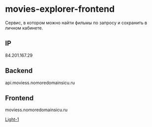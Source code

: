 # movies-explorer-frontend

Сервис, в котором можно найти фильмы по запросу и сохранить в личном кабинете.

## IP
84.201.167.29

## Backend
api.moviess.nomoredomainsicu.ru

## Frontend

moviess.nomoredomainsicu.ru

[Light-1](https://www.figma.com/file/6FMWkB94wE7KTkcCgUXtnC/light-1?type=design&node-id=891-3857&mode=design&t=OaQSR5xUwOtbs7RK-0)